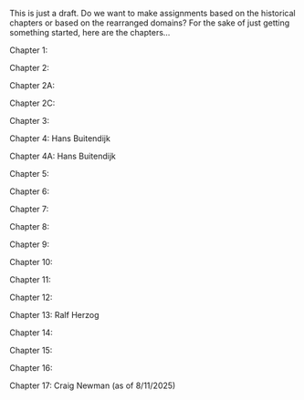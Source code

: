 This is just a draft.  Do we want to make assignments based on the historical chapters or based on the rearranged domains?  For the sake of just getting something started, here are the chapters...

Chapter 1:

Chapter 2:

Chapter 2A:

Chapter 2C:

Chapter 3:

Chapter 4: Hans Buitendijk

Chapter 4A: Hans Buitendijk

Chapter 5:

Chapter 6:

Chapter 7:

Chapter 8:

Chapter 9:

Chapter 10:

Chapter 11:

Chapter 12:

Chapter 13: Ralf Herzog

Chapter 14:

Chapter 15:

Chapter 16:

Chapter 17: Craig Newman (as of 8/11/2025)
